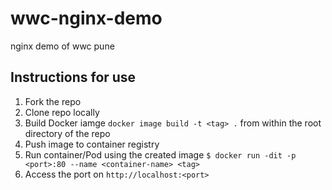 # wwc-nginx-demo
nginx demo of wwc pune

## Instructions for use

1. Fork the repo 
2. Clone repo locally
3. Build Docker iamge `docker image build -t <tag> .` from within the root directory of the repo 
4. Push image to container registry
5. Run container/Pod using the created image
  `$ docker run -dit -p <port>:80 --name <container-name> <tag>`
6. Access the port on `http://localhost:<port>`
